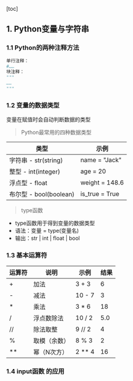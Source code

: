 [toc]

## 1. Python变量与字符串

### 1.1 Python的两种注释方法

```python
单行注释：
#……
块注释：
"""
……
"""
```

### 1.2 变量的数据类型

变量在赋值时会自动判断数据的类型

> Python最常用的四种数据类型

| 类型                   | 示例           |
| ---------------------- | -------------- |
| 字符串 - str(string)   | name = "Jack"  |
| 整型 - int(integer)    | age = 20       |
| 浮点型 - float         | weight = 148.6 |
| 布尔型 - bool(boolean) | is_true = True |



> type函数

- type函数用于得到变量的数据类型
- 语法：变量 = type(变量名)
- 输出：str | int | float | bool

### 1.3 基本运算符

| 运算符 | 说明         | 示例   | 结果 |
| ------ | ------------ | ------ | ---- |
| +      | 加法         | 3 + 3  | 6    |
| -      | 减法         | 10 - 7 | 3    |
| *      | 乘法         | 3 * 6  | 18   |
| /      | 浮点数除法   | 10 / 2 | 5.0  |
| //     | 除法取整     | 9 // 2 | 4    |
| %      | 取模（余数） | 8 % 3  | 2    |
| **     | 幂（N次方）  | 2 ** 4 | 16   |

### 1.4 input函数 的应用